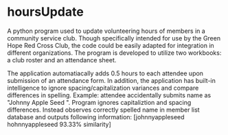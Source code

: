 # hoursUpdate
A python program used to update volunteering hours of members in a community service club.
Though specifically intended for use by the Green Hope Red Cross Club, the code could be easily adapted for integration in different organizations. The program is developed to utilize two workbooks: a club roster and an attendance sheet.

The application automatiacally adds 0.5 hours to each attendee upon submission of an attendance form. In addition, the application has built-in intelligence to ignore spacing/capitalization variances and compare differences in spelling. Example: attendee accidentally submits name as "Johnny Apple Seed ". Program ignores capitaliztion and spacing differences. Instead observes correctly spelled name in member list database and outputs following information: [johnnyappleseed hohnnyappleseed 93.33% similarity]
